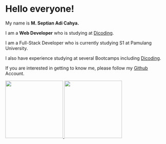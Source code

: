 # Hello everyone!

My name is **M. Septian Adi Cahya.** <br>

I am a **Web Developer** who is studying at [Dicoding](https://www.dicoding.com/).<br>


I am a Full-Stack Developer who is currently studying S1 at Pamulang University.<br>

I also have experience studying at several Bootcamps including [Dicoding](https://www.dicoding.com).<br>

If you are interested in getting to know me, please follow my  [Github](github.com/Dxyy07) Account.

<p align="left">
<a href="https://github.com/Dxyy07">
  <img height="180em" src="https://github-readme-stats-eight-theta.vercel.app/api?username=penuliscode&show_icons=true&theme=algolia&include_all_commits=true&count_private=true"/>
  <img height="180em" src="https://github-readme-stats-eight-theta.vercel.app/api/top-langs/?username=penuliscode&layout=compact&theme=algolia"/>
</a>
</p>
